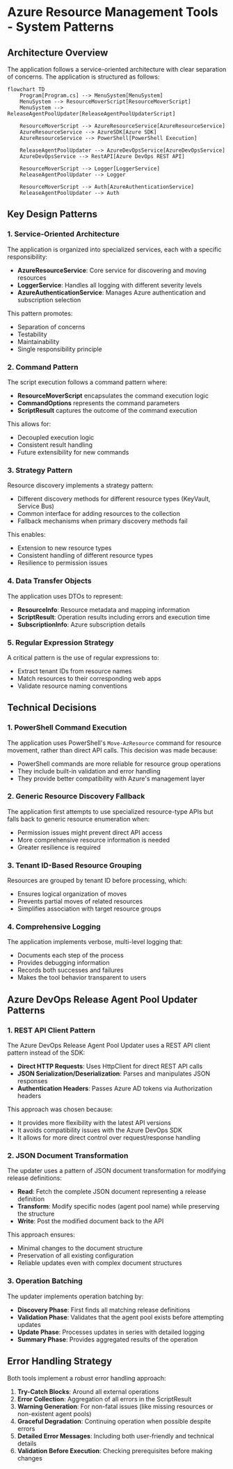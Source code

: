 # Azure Resource Management Tools - System Patterns

## Architecture Overview

The application follows a service-oriented architecture with clear separation of concerns. The application is structured as follows:

```mermaid
flowchart TD
    Program[Program.cs] --> MenuSystem[MenuSystem]
    MenuSystem --> ResourceMoverScript[ResourceMoverScript]
    MenuSystem --> ReleaseAgentPoolUpdater[ReleaseAgentPoolUpdaterScript]
    
    ResourceMoverScript --> AzureResourceService[AzureResourceService]
    AzureResourceService --> AzureSDK[Azure SDK]
    AzureResourceService --> PowerShell[PowerShell Execution]
    
    ReleaseAgentPoolUpdater --> AzureDevOpsService[AzureDevOpsService]
    AzureDevOpsService --> RestAPI[Azure DevOps REST API]
    
    ResourceMoverScript --> Logger[LoggerService]
    ReleaseAgentPoolUpdater --> Logger
    
    ResourceMoverScript --> Auth[AzureAuthenticationService]
    ReleaseAgentPoolUpdater --> Auth
```

## Key Design Patterns

### 1. Service-Oriented Architecture
The application is organized into specialized services, each with a specific responsibility:

- **AzureResourceService**: Core service for discovering and moving resources
- **LoggerService**: Handles all logging with different severity levels
- **AzureAuthenticationService**: Manages Azure authentication and subscription selection

This pattern promotes:
- Separation of concerns
- Testability
- Maintainability
- Single responsibility principle

### 2. Command Pattern
The script execution follows a command pattern where:

- **ResourceMoverScript** encapsulates the command execution logic
- **CommandOptions** represents the command parameters
- **ScriptResult** captures the outcome of the command execution

This allows for:
- Decoupled execution logic
- Consistent result handling
- Future extensibility for new commands

### 3. Strategy Pattern
Resource discovery implements a strategy pattern:

- Different discovery methods for different resource types (KeyVault, Service Bus)
- Common interface for adding resources to the collection
- Fallback mechanisms when primary discovery methods fail

This enables:
- Extension to new resource types
- Consistent handling of different resource types
- Resilience to permission issues

### 4. Data Transfer Objects
The application uses DTOs to represent:

- **ResourceInfo**: Resource metadata and mapping information
- **ScriptResult**: Operation results including errors and execution time
- **SubscriptionInfo**: Azure subscription details

### 5. Regular Expression Strategy
A critical pattern is the use of regular expressions to:

- Extract tenant IDs from resource names
- Match resources to their corresponding web apps
- Validate resource naming conventions

## Technical Decisions

### 1. PowerShell Command Execution
The application uses PowerShell's `Move-AzResource` command for resource movement, rather than direct API calls. This decision was made because:

- PowerShell commands are more reliable for resource group operations
- They include built-in validation and error handling
- They provide better compatibility with Azure's management layer

### 2. Generic Resource Discovery Fallback
The application first attempts to use specialized resource-type APIs but falls back to generic resource enumeration when:

- Permission issues might prevent direct API access
- More comprehensive resource information is needed
- Greater resilience is required

### 3. Tenant ID-Based Resource Grouping
Resources are grouped by tenant ID before processing, which:

- Ensures logical organization of moves
- Prevents partial moves of related resources
- Simplifies association with target resource groups

### 4. Comprehensive Logging
The application implements verbose, multi-level logging that:

- Documents each step of the process
- Provides debugging information
- Records both successes and failures
- Makes the tool behavior transparent to users

## Azure DevOps Release Agent Pool Updater Patterns

### 1. REST API Client Pattern
The Azure DevOps Release Agent Pool Updater uses a REST API client pattern instead of the SDK:

- **Direct HTTP Requests**: Uses HttpClient for direct REST API calls
- **JSON Serialization/Deserialization**: Parses and manipulates JSON responses
- **Authentication Headers**: Passes Azure AD tokens via Authorization headers

This approach was chosen because:
- It provides more flexibility with the latest API versions
- It avoids compatibility issues with the Azure DevOps SDK
- It allows for more direct control over request/response handling

### 2. JSON Document Transformation
The updater uses a pattern of JSON document transformation for modifying release definitions:

- **Read**: Fetch the complete JSON document representing a release definition
- **Transform**: Modify specific nodes (agent pool name) while preserving the structure
- **Write**: Post the modified document back to the API

This approach ensures:
- Minimal changes to the document structure
- Preservation of all existing configuration
- Reliable updates even with complex document structures

### 3. Operation Batching
The updater implements operation batching by:

- **Discovery Phase**: First finds all matching release definitions
- **Validation Phase**: Validates that the agent pool exists before attempting updates
- **Update Phase**: Processes updates in series with detailed logging
- **Summary Phase**: Provides aggregated results of the operation

## Error Handling Strategy

Both tools implement a robust error handling approach:

1. **Try-Catch Blocks**: Around all external operations
2. **Error Collection**: Aggregation of all errors in the ScriptResult
3. **Warning Generation**: For non-fatal issues (like missing resources or non-existent agent pools)
4. **Graceful Degradation**: Continuing operation when possible despite errors
5. **Detailed Error Messages**: Including both user-friendly and technical details
6. **Validation Before Execution**: Checking prerequisites before making changes
